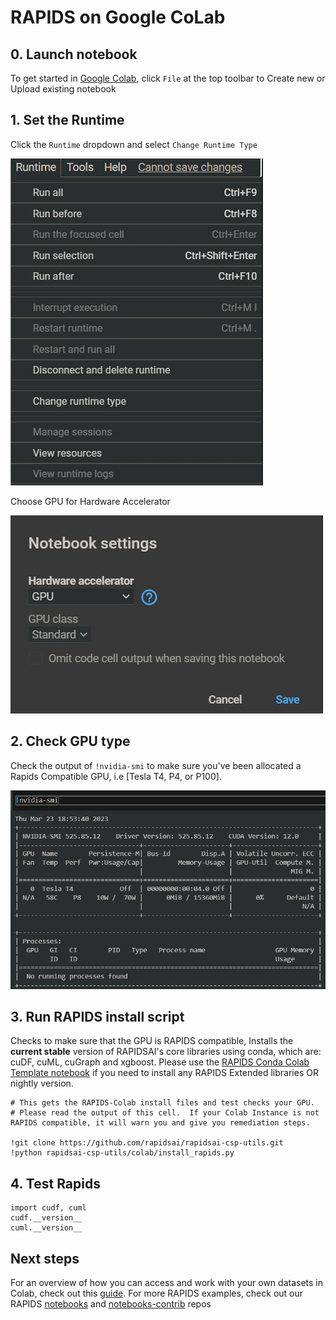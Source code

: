 # RAPIDS on Google CoLab

## 0. Launch notebook

To get started in [Google Colab](https://colab.research.google.com/), click `File` at the top toolbar to Create new or Upload existing notebook

## 1. Set the Runtime

Click the `Runtime` dropdown and select `Change Runtime Type`

![Screenshot of create runtime and runtime type](../images/googlecolab-select-runtime-type.png)

Choose GPU for Hardware Accelerator

![Screenshot of gpu for hardware accelerator](../images/googlecolab-select-gpu-hardware-accelerator.png)

## 2. Check GPU type

Check the output of `!nvidia-smi` to make sure you've been allocated a Rapids Compatible GPU, i.e [Tesla T4, P4, or P100].

![Screenshot of nvidia-smi](../images/googlecolab-output-nvidia-smi.png)

## 3. Run RAPIDS install script

Checks to make sure that the GPU is RAPIDS compatible, Installs the **current stable** version of RAPIDSAI's core libraries using conda, which are: cuDF, cuML, cuGraph and xgboost.
Please use the [RAPIDS Conda Colab Template notebook](https://colab.research.google.com/drive/1TAAi_szMfWqRfHVfjGSqnGVLr_ztzUM9) if you need to install any RAPIDS Extended libraries OR nightly version.

```console
# This gets the RAPIDS-Colab install files and test checks your GPU.
# Please read the output of this cell.  If your Colab Instance is not RAPIDS compatible, it will warn you and give you remediation steps.

!git clone https://github.com/rapidsai/rapidsai-csp-utils.git
!python rapidsai-csp-utils/colab/install_rapids.py
```

## 4. Test Rapids

```console
import cudf, cuml
cudf.__version__
cuml.__version__

```

## Next steps

For an overview of how you can access and work with your own datasets in Colab, check out this [guide](https://towardsdatascience.com/3-ways-to-load-csv-files-into-colab-7c14fcbdcb92).
For more RAPIDS examples, check out our RAPIDS [notebooks](https://github.com/rapidsai/notebooks) and [notebooks-contrib](https://github.com/rapidsai/notebooks-contrib) repos
